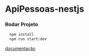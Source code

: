 # ApiPessoas-nestjs

### Rodar Projeto 
```bash
  npm install
  npm run start:dev
```

[documentação](https://documenter.getpostman.com/view/33483221/2sA35G21af)